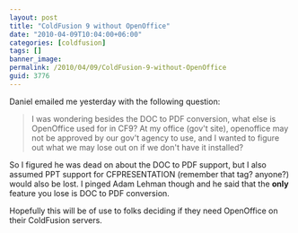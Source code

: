```yaml
---
layout: post
title: "ColdFusion 9 without OpenOffice"
date: "2010-04-09T10:04:00+06:00"
categories: [coldfusion]
tags: []
banner_image: 
permalink: /2010/04/09/ColdFusion-9-without-OpenOffice
guid: 3776
---
```


Daniel emailed me yesterday with the following question:

<blockquote>
I was wondering besides the DOC to PDF conversion, what else is OpenOffice used for in CF9? At my office (gov't site), openoffice may not be approved by our gov't agency to use, and I wanted to figure out what we may lose out on if we don't have it installed?
</blockquote>

So I figured he was dead on about the DOC to PDF support, but I also assumed PPT support for CFPRESENTATION (remember that tag? anyone?) would also be lost. I pinged Adam Lehman though and he said that the <b>only</b> feature you lose is DOC to PDF conversion. 

Hopefully this will be of use to folks deciding if they need OpenOffice on their ColdFusion servers.